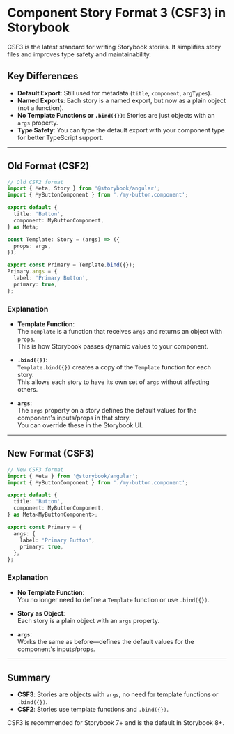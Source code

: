 # Component Story Format 3 (CSF3) in Storybook

CSF3 is the latest standard for writing Storybook stories. It simplifies story files and improves type safety and maintainability.

## Key Differences

- **Default Export**: Still used for metadata (`title`, `component`, `argTypes`).
- **Named Exports**: Each story is a named export, but now as a plain object (not a function).
- **No Template Functions or `.bind({})`**: Stories are just objects with an `args` property.
- **Type Safety**: You can type the default export with your component type for better TypeScript support.

---

## Old Format (CSF2)

```typescript
// Old CSF2 format
import { Meta, Story } from '@storybook/angular';
import { MyButtonComponent } from './my-button.component';

export default {
  title: 'Button',
  component: MyButtonComponent,
} as Meta;

const Template: Story = (args) => ({
  props: args,
});

export const Primary = Template.bind({});
Primary.args = {
  label: 'Primary Button',
  primary: true,
};
```

### Explanation

- **Template Function**:  
  The `Template` is a function that receives `args` and returns an object with `props`.  
  This is how Storybook passes dynamic values to your component.

- **`.bind({})`**:  
  `Template.bind({})` creates a copy of the `Template` function for each story.  
  This allows each story to have its own set of `args` without affecting others.

- **`args`**:  
  The `args` property on a story defines the default values for the component's inputs/props in that story.  
  You can override these in the Storybook UI.

---

## New Format (CSF3)

```typescript
// New CSF3 format
import { Meta } from '@storybook/angular';
import { MyButtonComponent } from './my-button.component';

export default {
  title: 'Button',
  component: MyButtonComponent,
} as Meta<MyButtonComponent>;

export const Primary = {
  args: {
    label: 'Primary Button',
    primary: true,
  },
};
```

### Explanation

- **No Template Function**:  
  You no longer need to define a `Template` function or use `.bind({})`.

- **Story as Object**:  
  Each story is a plain object with an `args` property.

- **`args`**:  
  Works the same as before—defines the default values for the component's inputs/props.

---

## Summary

- **CSF3**: Stories are objects with `args`, no need for template functions or `.bind({})`.
- **CSF2**: Stories use template functions and `.bind({})`.

CSF3 is recommended for Storybook 7+ and is the default in Storybook 8+.
